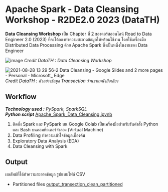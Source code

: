 # Apache Spark - Data Cleansing Workshop - R2DE2.0 2023 (DataTH)
**Data Cleansing Workshop** เป็น Chapter ที่ 2 ของคอร์สออนไลน์ Road to Data Engineer 2.0 (2023) ที่จะได้ลองทำความสะอาดข้อมูลให้พร้อมใช้งาน โดยใช้เครื่องมือ Distributed Data Processing ด้วย Apache Spark ซึ่งเป็นหนึ่งในงานของ Data Engineer

![image](https://github.com/suben-mk/Apache-Spark-Data-Cleansing-R2DE2.0/assets/89971741/4e3a67fa-177f-455b-a935-8b9d6c200eab)
_Credit DataTH : Data Cleansing Workshop_

![2021-08-28 13 29 56-2 Data Cleansing - Google Slides and 2 more pages - Personal - Microsoft_ Edge](https://github.com/suben-mk/Apache-Spark-Data-Cleansing-R2DE2.0/assets/89971741/7367f770-babc-47d1-928f-bbcfd7493f72)
_Credit DataTH : ตัวอย่างข้อมูล Transection ร้านขายหนังสือเสียง_

## Workflow
_**Technology used :** PySpark, SparkSQL_\
_**Python script**_ [Apache_Spark_Data_Cleansing.ipynb](https://github.com/suben-mk/Apache-Spark-Data-Cleansing-R2DE2.0/blob/main/Apache_Spark_Data_Cleansing.ipynb)
1. ติดตั้ง Spark และ PySpark บน Google Colab เป็นเครื่องมือสำหรับรันคำสั่ง Python และ Bash บนคอมพิวเตอร์จำลอง (Virtual Machine)
2. Data Profiling ทำความเข้าใจข้อมูลเบื้องต้น
3. Exploratory Data Analysis (EDA)
4. Data Cleansing with Spark

## Output
ผลลัพธ์ที่ได้ทำความสะอาดข้อมูล รูปแบบไฟล์ CSV
* Partitioned files [output_transection_clean_partitioned](https://github.com/suben-mk/Apache-Spark-Data-Cleansing-R2DE2.0/tree/main/output_transection_clean_partitioned)
